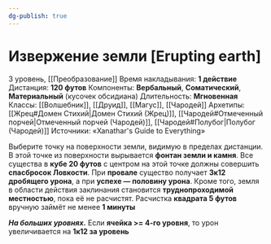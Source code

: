 ```yaml
---
dg-publish: true
---
```

# Извержение земли [Erupting earth]
3 уровень, [[Преобразование]]
Время накладывания: **1 действие**
Дистанция: **120 футов**
Компоненты: **Вербальный**, **Соматический**, **Материальный** (кусочек обсидиана)
Длительность: **Мгновенная**
Классы: [[Волшебник]], [[Друид]], [[Магус]], [[Чародей]]
Архетипы: [[Жрец#Домен Стихий|Домен Стихий (Жрец)]], [[Чародей#Отмеченный порчей|Отмеченный порчей (Чародей)]], [[Чародей#Полубог|Полубог (Чародей)]]
Источники: «Xanathar's Guide to Everything»

Выберите точку на поверхности земли, видимую в пределах дистанции. В этой точке из поверхности вырывается **фонтан земли и камня**. Все существа в **кубе 20 футов** с центром на этой точке должны совершить **спасбросок Ловкости**. При **провале** существо получает **3к12 дробящего урона**, а при **успехе — половину урона**. Кроме того, земля в области действия заклинания становится **труднопроходимой местностью**, пока её не расчистят. Расчистка **квадрата 5 футов** вручную займёт не менее **1 минуты**

**_На больших уровнях._** Если **ячейка >= 4-го уровня**, то урон увеличивается на **1к12 за уровень**